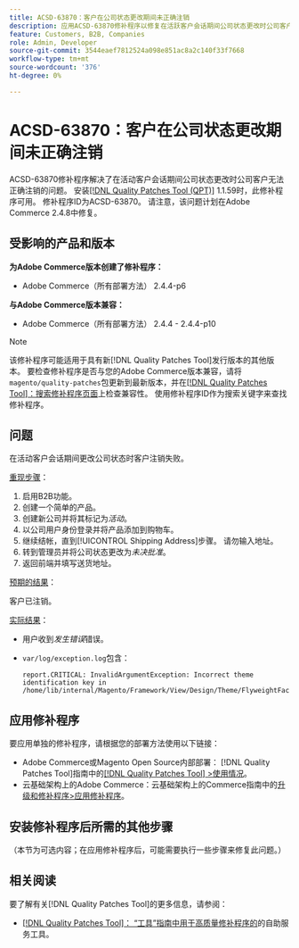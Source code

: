 ```yaml
---
title: ACSD-63870：客户在公司状态更改期间未正确注销
description: 应用ACSD-63870修补程序以修复在活跃客户会话期间公司状态更改时公司客户无法正确注销的Adobe Commerce问题。
feature: Customers, B2B, Companies
role: Admin, Developer
source-git-commit: 3544eaef7812524a098e851ac8a2c140f33f7668
workflow-type: tm+mt
source-wordcount: '376'
ht-degree: 0%

---
```



# ACSD-63870：客户在公司状态更改期间未正确注销

ACSD-63870修补程序解决了在活动客户会话期间公司状态更改时公司客户无法正确注销的问题。 安装[[!DNL Quality Patches Tool (QPT)]](/help/tools/quality-patches-tool/quality-patches-tool-to-self-serve-quality-patches.md) 1.1.59时，此修补程序可用。 修补程序ID为ACSD-63870。 请注意，该问题计划在Adobe Commerce 2.4.8中修复。

## 受影响的产品和版本

**为Adobe Commerce版本创建了修补程序：**

* Adobe Commerce（所有部署方法） 2.4.4-p6

**与Adobe Commerce版本兼容：**

* Adobe Commerce（所有部署方法） 2.4.4 - 2.4.4-p10

>[!NOTE]
>
>该修补程序可能适用于具有新[!DNL Quality Patches Tool]发行版本的其他版本。 要检查修补程序是否与您的Adobe Commerce版本兼容，请将`magento/quality-patches`包更新到最新版本，并在[[!DNL Quality Patches Tool]：搜索修补程序页面](https://experienceleague.adobe.com/tools/commerce-quality-patches/index.html)上检查兼容性。 使用修补程序ID作为搜索关键字来查找修补程序。

## 问题

在活动客户会话期间更改公司状态时客户注销失败。

<u>重现步骤</u>：

1. 启用B2B功能。
1. 创建一个简单的产品。
1. 创建新公司并将其标记为&#x200B;*活动*。
1. 以公司用户身份登录并将产品添加到购物车。
1. 继续结帐，直到[!UICONTROL Shipping Address]步骤。 请勿输入地址。
1. 转到管理员并将公司状态更改为&#x200B;*未决批准*。
1. 返回前端并填写送货地址。

<u>预期的结果</u>：

客户已注销。

<u>实际结果</u>：

* 用户收到&#x200B;*发生错误*&#x200B;错误。
* `var/log/exception.log`包含：

  ```
  report.CRITICAL: InvalidArgumentException: Incorrect theme identification key in /home/lib/internal/Magento/Framework/View/Design/Theme/FlyweightFactory.php:60
  ```


## 应用修补程序

要应用单独的修补程序，请根据您的部署方法使用以下链接：

* Adobe Commerce或Magento Open Source内部部署： [!DNL Quality Patches Tool]指南中的[[!DNL Quality Patches Tool] >使用情况](/help/tools/quality-patches-tool/usage.md)。
* 云基础架构上的Adobe Commerce：云基础架构上的Commerce指南中的[升级和修补程序>应用修补程序](https://experienceleague.adobe.com/docs/commerce-cloud-service/user-guide/develop/upgrade/apply-patches.html)。

## 安装修补程序后所需的其他步骤

（本节为可选内容；在应用修补程序后，可能需要执行一些步骤来修复此问题。） 

## 相关阅读

要了解有关[!DNL Quality Patches Tool]的更多信息，请参阅：

* [[!DNL Quality Patches Tool]： “工具”指南中用于高质量修补程序的](/help/tools/quality-patches-tool/quality-patches-tool-to-self-serve-quality-patches.md)的自助服务工具。

